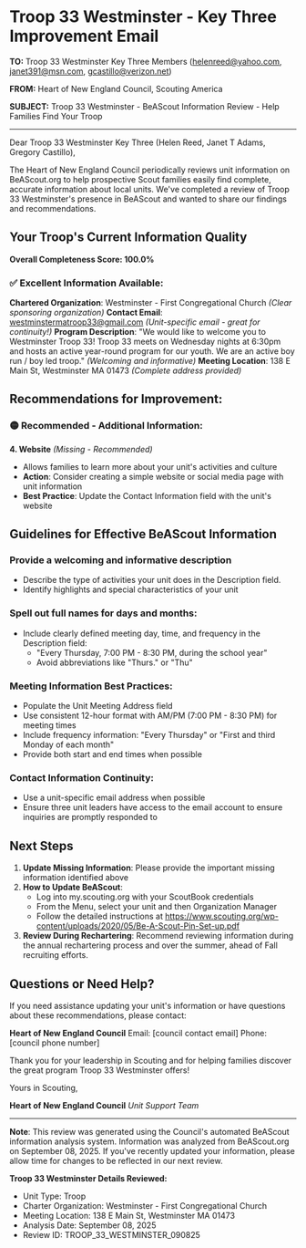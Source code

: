 # Troop 33 Westminster - Key Three Improvement Email

**TO:** Troop 33 Westminster Key Three Members (helenreed@yahoo.com, janet391@msn.com, gcastillo@verizon.net)

**FROM:** Heart of New England Council, Scouting America

**SUBJECT:** Troop 33 Westminster - BeAScout Information Review - Help Families Find Your Troop

---

Dear Troop 33 Westminster Key Three (Helen Reed, Janet T Adams, Gregory Castillo),

The Heart of New England Council periodically reviews unit information on BeAScout.org to help prospective Scout families easily find complete, accurate information about local units. We've completed a review of Troop 33 Westminster's presence in BeAScout and wanted to share our findings and recommendations.

## Your Troop's Current Information Quality

**Overall Completeness Score: 100.0%**

### ✅ **Excellent Information Available:**
**Chartered Organization**: Westminster - First Congregational Church *(Clear sponsoring organization)*
**Contact Email**: westminstermatroop33@gmail.com *(Unit-specific email - great for continuity!)*
**Program Description**: "We would like to welcome you to Westminster Troop 33! Troop 33 meets on Wednesday nights at 6:30pm and hosts an active year-round program for our youth. We are an active boy run / boy led troop." *(Welcoming and informative)*
**Meeting Location**: 138 E Main St, Westminster MA 01473 *(Complete address provided)*

## Recommendations for Improvement:

### 🟡 **Recommended - Additional Information:**

**4. Website** *(Missing - Recommended)*
- Allows families to learn more about your unit's activities and culture
- **Action**: Consider creating a simple website or social media page with unit information
- **Best Practice**: Update the Contact Information field with the unit's website

## Guidelines for Effective BeAScout Information

### **Provide a welcoming and informative description**
- Describe the type of activities your unit does in the Description field.
- Identify highlights and special characteristics of your unit

### **Spell out full names for days and months:**
- Include clearly defined meeting day, time, and frequency in the Description field:
  - "Every Thursday, 7:00 PM - 8:30 PM, during the school year"
  - Avoid abbreviations like "Thurs." or "Thu"

### **Meeting Information Best Practices:**
- Populate the Unit Meeting Address field
- Use consistent 12-hour format with AM/PM (7:00 PM - 8:30 PM) for meeting times
- Include frequency information: "Every Thursday" or "First and third Monday of each month"
- Provide both start and end times when possible

### **Contact Information Continuity:**
- Use a unit-specific email address when possible
- Ensure three unit leaders have access to the email account to ensure inquiries are promptly responded to

## Next Steps

1. **Update Missing Information**: Please provide the important missing information identified above
2. **How to Update BeAScout**: 
   - Log into my.scouting.org with your ScoutBook credentials
   - From the Menu, select your unit and then Organization Manager
   - Follow the detailed instructions at
     https://www.scouting.org/wp-content/uploads/2020/05/Be-A-Scout-Pin-Set-up.pdf
3. **Review During Rechartering**: Recommend reviewing information during the annual rechartering process and over the summer, ahead of Fall recruiting efforts.

## Questions or Need Help?

If you need assistance updating your unit's information or have questions about these recommendations, please contact:

**Heart of New England Council**
Email: [council contact email]
Phone: [council phone number]

Thank you for your leadership in Scouting and for helping families discover the great program Troop 33 Westminster offers!

Yours in Scouting,

**Heart of New England Council**
*Unit Support Team*

---

**Note**: This review was generated using the Council's automated BeAScout information analysis system. Information was analyzed from BeAScout.org on September 08, 2025. If you've recently updated your information, please allow time for changes to be reflected in our next review.

**Troop 33 Westminster Details Reviewed:**
- Unit Type: Troop
- Charter Organization: Westminster - First Congregational Church
- Meeting Location: 138 E Main St, Westminster MA 01473
- Analysis Date: September 08, 2025
- Review ID: TROOP_33_WESTMINSTER_090825